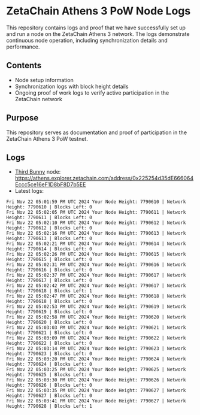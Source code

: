 # ZetaChain Athens 3 PoW Node Logs
This repository contains logs and proof that we have successfully set up and run a node on the ZetaChain Athens 3 network. The logs demonstrate continuous node operation, including synchronization details and performance.

## Contents
- Node setup information
- Synchronization logs with block height details
- Ongoing proof of work logs to verify active participation in the ZetaChain network

## Purpose
This repository serves as documentation and proof of participation in the ZetaChain Athens 3 PoW testnet.

## Logs

- [Third Bunny](https://thirdbunny.xyz/) node: https://athens.explorer.zetachain.com/address/0x225254d35dE666064Eccc5ce16eF1D8bF8D7b5EE
- Latest logs:
```
Fri Nov 22 05:01:59 PM UTC 2024 Your Node Height: 7790610 | Network Height: 7790610 | Blocks Left: 0
Fri Nov 22 05:02:05 PM UTC 2024 Your Node Height: 7790611 | Network Height: 7790611 | Blocks Left: 0
Fri Nov 22 05:02:10 PM UTC 2024 Your Node Height: 7790612 | Network Height: 7790612 | Blocks Left: 0
Fri Nov 22 05:02:16 PM UTC 2024 Your Node Height: 7790613 | Network Height: 7790613 | Blocks Left: 0
Fri Nov 22 05:02:21 PM UTC 2024 Your Node Height: 7790614 | Network Height: 7790614 | Blocks Left: 0
Fri Nov 22 05:02:26 PM UTC 2024 Your Node Height: 7790615 | Network Height: 7790615 | Blocks Left: 0
Fri Nov 22 05:02:31 PM UTC 2024 Your Node Height: 7790616 | Network Height: 7790616 | Blocks Left: 0
Fri Nov 22 05:02:37 PM UTC 2024 Your Node Height: 7790617 | Network Height: 7790617 | Blocks Left: 0
Fri Nov 22 05:02:42 PM UTC 2024 Your Node Height: 7790617 | Network Height: 7790618 | Blocks Left: 1
Fri Nov 22 05:02:47 PM UTC 2024 Your Node Height: 7790618 | Network Height: 7790618 | Blocks Left: 0
Fri Nov 22 05:02:53 PM UTC 2024 Your Node Height: 7790619 | Network Height: 7790619 | Blocks Left: 0
Fri Nov 22 05:02:58 PM UTC 2024 Your Node Height: 7790620 | Network Height: 7790620 | Blocks Left: 0
Fri Nov 22 05:03:03 PM UTC 2024 Your Node Height: 7790621 | Network Height: 7790621 | Blocks Left: 0
Fri Nov 22 05:03:09 PM UTC 2024 Your Node Height: 7790622 | Network Height: 7790622 | Blocks Left: 0
Fri Nov 22 05:03:14 PM UTC 2024 Your Node Height: 7790623 | Network Height: 7790623 | Blocks Left: 0
Fri Nov 22 05:03:20 PM UTC 2024 Your Node Height: 7790624 | Network Height: 7790624 | Blocks Left: 0
Fri Nov 22 05:03:25 PM UTC 2024 Your Node Height: 7790625 | Network Height: 7790625 | Blocks Left: 0
Fri Nov 22 05:03:30 PM UTC 2024 Your Node Height: 7790626 | Network Height: 7790626 | Blocks Left: 0
Fri Nov 22 05:03:35 PM UTC 2024 Your Node Height: 7790627 | Network Height: 7790627 | Blocks Left: 0
Fri Nov 22 05:03:41 PM UTC 2024 Your Node Height: 7790627 | Network Height: 7790628 | Blocks Left: 1
```
